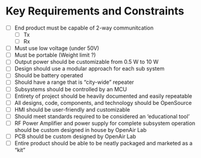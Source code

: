 # Key Requirements and Constraints

- [ ]  End product must be capable of 2-way communitcation
    - [ ]  Tx
    - [ ]  Rx
- [ ]  Must use low voltage (under 50V)
- [ ]  Must be portable (Weight limit ?)
- [ ]  Output power should be customizable from 0.5 W to 10 W
- [ ]  Design should use a modular approach for each sub system
- [ ]  Should be battery operated
- [ ]  Should have a range that is “city-wide” repeater
- [ ]  Subsystems should be controlled by an MCU
- [ ]  Entirety of project should be heavily documented and easily repeatable
- [ ]  All designs, code, components, and technology should be OpenSource
- [ ]  HMI should be user-friendly and customizable
- [ ]  Should meet standards required to be considered an ‘educational tool’
- [ ]  RF Power Amplifier and power supply for complete subsystem operation should be custom designed in house by OpenAir Lab
- [ ]  PCB should be custom designed by OpenAir Lab
- [ ]  Entire product should be able to be neatly packaged and marketed as a “kit”
